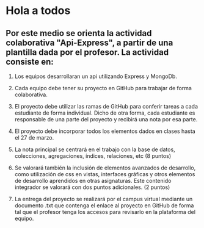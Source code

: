 # Hola a todos 

## Por este medio se orienta la actividad colaborativa "Api-Express", a partir de una plantilla dada por el profesor. La actividad consiste en:

1) Los equipos desarrollaran un api utilizando Express y MongoDb.

2) Cada equipo debe tener su proyecto en GitHub para trabajar de forma colaborativa.

3) El proyecto debe utilizar las ramas de GitHub para conferir tareas a cada estudiante de forma individual. Dicho de otra forma, cada estudiante es responsable de una parte del proyecto y recibirá una nota por esa parte.

4) El proyecto debe incorporar todos los elementos dados en clases hasta el 27 de marzo. 

5) La nota principal se centrará en el trabajo con la base de datos, colecciones, agregaciones, índices, relaciones, etc
   (8 puntos)
6) Se valorará también la inclusión de elementos avanzados de desarrollo, como utilización de css en vistas, interfaces gráficas y otros elementos de desarrollo aprendidos en otras asignaturas. Este contenido integrador se valorará con dos puntos adicionales.
(2 puntos)
7) La entrega del proyecto se realizará por el campus virtual  mediante un documento  .txt que contenga el enlace al proyecto en GitHub de forma tal que el profesor tenga los accesos para revisarlo en la plataforma del equipo. 

